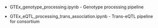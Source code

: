 - GTEx_genotype_processing.ipynb - Genotype processing pipeline

- GTEx_eQTL_processing_trans_association.ipynb - Trans-eQTL pipeline for consortium
